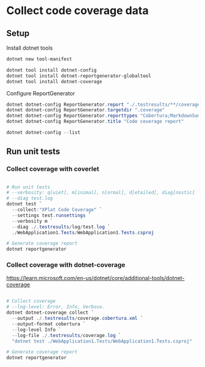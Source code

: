 
# Collect code coverage data

## Setup

Install dotnet tools

``` powershell
dotnet new tool-manifest

dotnet tool install dotnet-config
dotnet tool install dotnet-reportgenerator-globaltool
dotnet tool install dotnet-coverage
```

Configure ReportGenerator

``` powershell
dotnet dotnet-config ReportGenerator.report "./.testresults/**/coverage.cobertura.xml"
dotnet dotnet-config ReportGenerator.targetdir ".coverage"
dotnet dotnet-config ReportGenerator.reporttypes "Cobertura;MarkdownSummary;HtmlInline_AzurePipelines"
dotnet dotnet-config ReportGenerator.title "Code coverage report"

dotnet dotnet-config --list
```

## Run unit tests

### Collect coverage with coverlet

``` powershell

# Run unit tests
# --verbosity: q[uiet], m[inimal], n[ormal], d[etailed], diag[nostic]
# --diag test.log
dotnet test `
  --collect:"XPlat Code Coverage" `
  --settings test.runsettings `
  --verbosity m `
  --diag ./.testresults/log/test.log `
  ./WebApplication1.Tests/WebApplication1.Tests.csproj

# Generate coverage report
dotnet reportgenerator

```

### Collect coverage with dotnet-coverage

https://learn.microsoft.com/en-us/dotnet/core/additional-tools/dotnet-coverage

``` powershell

# Collect coverage
# --log-level: Error, Info, Verbose.
dotnet dotnet-coverage collect `
  --output ./.testresults/coverage.cobertura.xml `
  --output-format cobertura `
  --log-level Info `
  --log-file ./.testresults/coverage.log `
  "dotnet test ./WebApplication1.Tests/WebApplication1.Tests.csproj"

# Generate coverage report
dotnet reportgenerator

```
